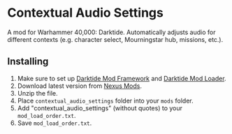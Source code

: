 # Contextual Audio Settings
A mod for Warhammer 40,000: Darktide. Automatically adjusts audio for different contexts (e.g. character select, Mourningstar hub, missions, etc.).

## Installing
1. Make sure to set up [Darktide Mod Framework](https://www.nexusmods.com/warhammer40kdarktide/mods/8) and [Darktide Mod Loader](https://www.nexusmods.com/warhammer40kdarktide/mods/19).
2. Download latest version from [Nexus Mods](https://www.nexusmods.com/warhammer40kdarktide/mods/471).
3. Unzip the file.
4. Place `contextual_audio_settings` folder into your `mods` folder.
5. Add "contextual_audio_settings" (without quotes) to your `mod_load_order.txt`.
6. Save `mod_load_order.txt`.
